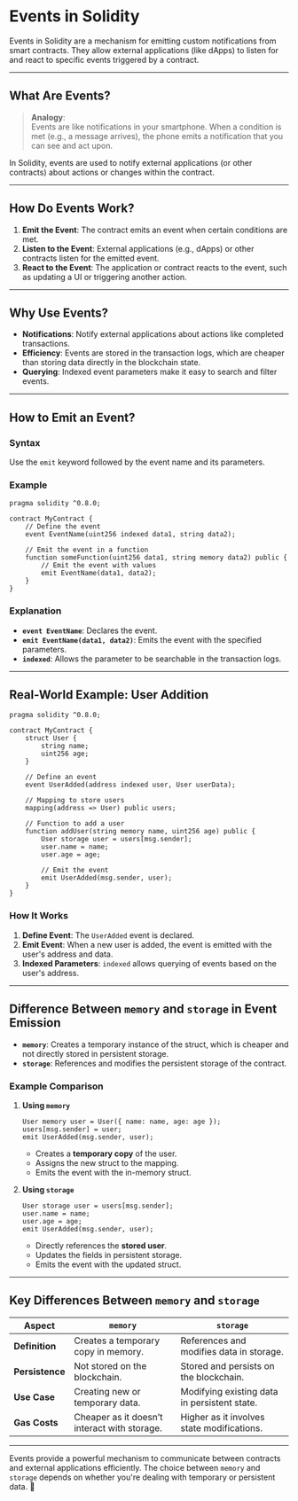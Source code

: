 # **Events in Solidity**

Events in Solidity are a mechanism for emitting custom notifications from smart contracts. They allow external applications (like dApps) to listen for and react to specific events triggered by a contract.

---

## **What Are Events?**

> **Analogy**:  
> Events are like notifications in your smartphone. When a condition is met (e.g., a message arrives), the phone emits a notification that you can see and act upon.

In Solidity, events are used to notify external applications (or other contracts) about actions or changes within the contract.

---

## **How Do Events Work?**

1. **Emit the Event**: The contract emits an event when certain conditions are met.
2. **Listen to the Event**: External applications (e.g., dApps) or other contracts listen for the emitted event.
3. **React to the Event**: The application or contract reacts to the event, such as updating a UI or triggering another action.

---

## **Why Use Events?**

- **Notifications**: Notify external applications about actions like completed transactions.
- **Efficiency**: Events are stored in the transaction logs, which are cheaper than storing data directly in the blockchain state.
- **Querying**: Indexed event parameters make it easy to search and filter events.

---

## **How to Emit an Event?**

### **Syntax**

Use the `emit` keyword followed by the event name and its parameters.

### **Example**

```solidity
pragma solidity ^0.8.0;

contract MyContract {
    // Define the event
    event EventName(uint256 indexed data1, string data2);

    // Emit the event in a function
    function someFunction(uint256 data1, string memory data2) public {
        // Emit the event with values
        emit EventName(data1, data2);
    }
}
```

### **Explanation**

- **`event EventName`**: Declares the event.
- **`emit EventName(data1, data2)`**: Emits the event with the specified parameters.
- **`indexed`**: Allows the parameter to be searchable in the transaction logs.

---

## **Real-World Example: User Addition**

```solidity
pragma solidity ^0.8.0;

contract MyContract {
    struct User {
        string name;
        uint256 age;
    }

    // Define an event
    event UserAdded(address indexed user, User userData);

    // Mapping to store users
    mapping(address => User) public users;

    // Function to add a user
    function addUser(string memory name, uint256 age) public {
        User storage user = users[msg.sender];
        user.name = name;
        user.age = age;

        // Emit the event
        emit UserAdded(msg.sender, user);
    }
}
```

### **How It Works**

1. **Define Event**: The `UserAdded` event is declared.
2. **Emit Event**: When a new user is added, the event is emitted with the user's address and data.
3. **Indexed Parameters**: `indexed` allows querying of events based on the user's address.

---

## **Difference Between `memory` and `storage` in Event Emission**

- **`memory`**: Creates a temporary instance of the struct, which is cheaper and not directly stored in persistent storage.
- **`storage`**: References and modifies the persistent storage of the contract.

### **Example Comparison**

1. **Using `memory`**

   ```solidity
   User memory user = User({ name: name, age: age });
   users[msg.sender] = user;
   emit UserAdded(msg.sender, user);
   ```

   - Creates a **temporary copy** of the user.
   - Assigns the new struct to the mapping.
   - Emits the event with the in-memory struct.

2. **Using `storage`**

   ```solidity
   User storage user = users[msg.sender];
   user.name = name;
   user.age = age;
   emit UserAdded(msg.sender, user);
   ```

   - Directly references the **stored user**.
   - Updates the fields in persistent storage.
   - Emits the event with the updated struct.

---

## **Key Differences Between `memory` and `storage`**

| Aspect          | `memory`                                     | `storage`                                    |
| --------------- | -------------------------------------------- | -------------------------------------------- |
| **Definition**   | Creates a temporary copy in memory.          | References and modifies data in storage.      |
| **Persistence** | Not stored on the blockchain.                | Stored and persists on the blockchain.       |
| **Use Case**    | Creating new or temporary data.              | Modifying existing data in persistent state. |
| **Gas Costs**   | Cheaper as it doesn’t interact with storage. | Higher as it involves state modifications.    |

---

Events provide a powerful mechanism to communicate between contracts and external applications efficiently. The choice between `memory` and `storage` depends on whether you're dealing with temporary or persistent data. 🚀
